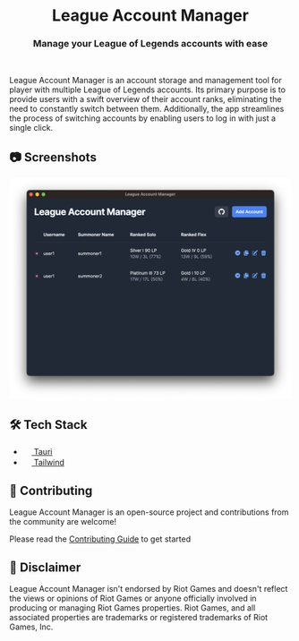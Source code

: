 <div align="center">
  <h1 align="center">League Account Manager</h1>
  <h3>Manage your League of Legends accounts with ease</h3>
</div>

<br/>

League Account Manager is an account storage and management tool for player with multiple League of Legends accounts. Its primary purpose is to provide users with a swift overview of their account ranks, eliminating the need to constantly switch between them. Additionally, the app streamlines the process of switching accounts by enabling users to log in with just a single click.

## 📷 Screenshots

![League Account Manager](.github/images/app.png)

## 🛠️ Tech Stack

- [<img src="https://tauri.app/meta/favicon-32x32.png" width="16" height="16"> Tauri](https://tauri.app/)
- [<img src="https://tailwindcss.com/favicons/favicon-32x32.png?v=3" width="16" height="16"> Tailwind](https://tailwindcss.com/)

## 🤝 Contributing

League Account Manager is an open-source project and contributions from the community are welcome!

Please read the [Contributing Guide](CONTRIBUTING.md) to get started

## 📝 Disclaimer

League Account Manager isn't endorsed by Riot Games and doesn't reflect the views or opinions of Riot Games or anyone officially involved in producing or managing Riot Games properties. Riot Games, and all associated properties are trademarks or registered trademarks of Riot Games, Inc.
